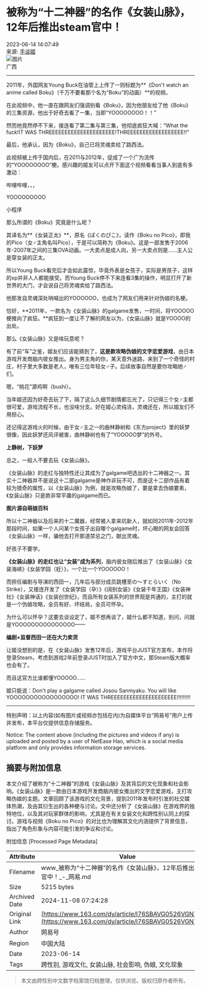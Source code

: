 # 被称为“十二神器”的名作《女装山脉》，12年后推出steam官中！

2023-06-14 14:07:49  
来源: [手谈姬](https://www.163.com/dy/media/T1523513068479.html)  
![图片](https://static.ws.126.net/163/f2e/dy_media/dy_media/static/images/ipLocation.f6d00eb.svg)  
广西  

---

2011年，外国网友Young Buck在油管上上传了一则标题为**《Don't watch an anime called Boku》（千万不要看那个名为“Boku”的动画）**的视频。

在此视频中，他一直在跟网友们强调别看《Boku》，因为他朋友给了他《Boku》的三集资源，他出于好奇去看了一集，当即“YOOOOOOOO！！”

然而他竟然停不下来，接连看了第二集与第三集，他彻底疯狂大喊：“What the fuck!IT WAS THREEEEEEEEEEEEEEEEEEEEE!THREEEEEEEEEEEEEEEEEE!!”

最后，他承认，因为《Boku》，自己已将灵魂卖给了路西法。

此视频被上传于国内后，在2011与2012年，促成了一个广为流传的“YOOOOOOOO”梗。感兴趣的姬友可以点开下面这个视频看看当事人到底有多激动：

哔哩哔哩，，，

YOOOOOOOOO

小程序

那么所谓的《Boku》究竟是什么呢？

其译名为**《女装正太》**，原名《ぼくのぴこ》，读作《Boku no Pico》，即我的Pico（女♂主角名叫Pico），于是可以简称为《Boku》。这是一部发售于2006年-2007年之间的三集OVA动画。一大卖点是成人向，另一大卖点则是……主人公是穿女装的正太。

所以Young Buck看完后才会如此震惊，毕竟外表是女孩子，实际是男孩子，这样的xp并非人人都能接受。而Young Buck停不下来连看3集的操作，明显打开了新世界的大门，才会说自己将灵魂卖给了路西法。

他那发自灵魂深处呐喊出的YOOOOOO，也成为了网友们用来针对伪娘的名梗。

恰好，**2011年，一款名为《女装山脉》的galgame发售，一时间，将YOOOOO梗推向了疯狂。**疯狂到一度让不了解的网友以为，《女装山脉》就是YOOOO的出处。

那么《女装山脉》又是啥玩意呢？

有了前“车”之鉴，姬友们应该能猜到了，**这是款攻略伪娘的文字恋爱游戏**，由日本游戏开发商脑内彼女推出。身为男主角的你，某天意外迷路，来到了一个奇怪的村庄，村子里大多数是老人，唯有三位年轻女♂子。后续故事自然是要你攻略她♂们。

嗯，“桃花”源鸡啊（bushi）。

当年姬还因为好奇去玩了下，隔了这么久细节剧情都忘光了，只记得三个女♂主都很可爱，游戏流程不长，也没啥分支。好在姬心灵纯洁，灵魂还在，所以姬友们不用担心。

还记得这游戏火的时候，由于女♂主之一的曲林静树和《东方project》里的妖梦很像，因此妖梦还风评被害，曲林静树也有了“YOOOOO梦”的外号。

**上静树，下妖梦**

总之，一般人不要去玩《女装山脉》。

《女装山脉》的走红与独特性还让其成为了galgame吧选出的十二神器之一。其实十二神器并不是说这十二部galgame是神作非玩不可，而是这十二部作品有着较为猎奇的属性，以《女装山脉》为例，就是攻略伪娘了，要是拿去伪娘要素，《女装山脉》只是款非常平庸的galgame而已。

**图片源自萌娘百科**

所以十二神器以及后来的十二魔器，经常被人拿来坑新人，就如同2011年-2012年那段时间，如果一个人问某个女孩子出自哪个galgame时，坏心眼的网友会回答《女装山脉》一样，骗他去打开那道禁忌之门，献出灵魂。

好孩子不要学。

**《女装山脉》的走红也让“女装”成为系列**，脑内彼女随后推出了《女装山脉》《女装海峡》《女装学园（妊）》，一个比一个YOOOOOO！

而担任编剧与导演的西田一，几年后与部分成员跳槽至の～すとらいく（No Strike），又接连开发了《女装学园（孕）》《阔别女装》《女装千年王国》《女装神社》《女装神话》《女装创世纪》，而且所有女装系列的世界观是共通的，主打的就是一个伪娘攻略，全员有好、坏结局，全员可怀孕。

为什么可以怀孕？这要去谈设定了，姬不想再谈了，姬什么都不知道，别问，问就是YOOOOOOOOOOOOOOO——

**编剧+监督西田一还在大力卖货**

让姬没想到的是，在《女装山脉》发售12年后，游戏平台JUST官方宣布，本作将登录Steam，考虑到游戏2年前登录JUST时加入了官方中文，那Steam版大概率也会有了。

而且这官方比谁都懂YOOOOO……

姬只能说：Don't play a galgame called Josou Sanmyaku. You will like YOOOOOOOOOOOOOOOOO! IT WAS THREEEEEEEEEEEEEEEEEEEEE!!!!!!!!!

---

特别声明：以上内容(如有图片或视频亦包括在内)为自媒体平台“网易号”用户上传并发布，本平台仅提供信息存储服务。

Notice: The content above (including the pictures and videos if any) is uploaded and posted by a user of NetEase Hao, which is a social media platform and only provides information storage services.

## 摘要与附加信息

<!-- tcd_abstract -->
本文介绍了被称为“十二神器”的游戏《女装山脉》及其背后的文化现象和社会影响。《女装山脉》是一款由日本游戏开发商脑内彼女推出的文字恋爱游戏，主打攻略伪娘的主题。文章回顾了该游戏的文化背景，提到2011年发布时引发的社交媒体热潮，及由其衍生出的各种梗与讨论。文中还分析了《女装山脉》在游戏界的独特地位，以及其对玩家群体的影响，尤其是在有关女装文化和跨性别认同上的探讨。游戏与视频《Boku no Pico》的对比也为理解其文化内涵提供了背景信息，指出了角色形象与内容可能引发的争议和讨论。
<!-- tcd_abstract_end -->

附加信息 [Processed Page Metadata]

| Attribute       | Value                                  |
|-----------------|----------------------------------------|
| Filename        | www_被称为“十二神器”的名作《女装山脉》，12年后推出steam官中！_-_网易.md                             |
| Size            | 5215 bytes                           |
| Archived Date   | 2024-11-08 07:24:28                             |
| Original Link   | [https://www.163.com/dy/article/I76SBAVG0526VGN7.html](https://www.163.com/dy/article/I76SBAVG0526VGN7.html)                       |
| Author          | 网易号                               |
| Region          | 中国大陆                               |
| Date            | 2023-06-14                                 |
| Tags            | 跨性别, 游戏文化, 女装山脉, 社会影响, 伪娘, 文化现象                                 |
>
> 本文由跨性别中文数字档案馆归档整理，仅供浏览。版权归原作者所有。
>
